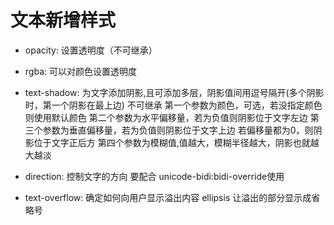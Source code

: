 # 文本新增样式

- opacity: 设置透明度（不可继承）

- rgba: 可以对颜色设置透明度

- text-shadow: 为文字添加阴影,且可添加多层，阴影值间用逗号隔开(多个阴影时，第一个阴影在最上边)  不可继承
第一个参数为颜色，可选，若没指定颜色则使用默认颜色
第二个参数为水平偏移量，若为负值则阴影位于文字左边
第三个参数为垂直偏移量，若为负值则阴影位于文字上边
若偏移量都为0，则阴影位于文字正后方
第四个参数为模糊值,值越大，模糊半径越大，阴影也就越大越淡

- direction: 控制文字的方向
  要配合 unicode-bidi:bidi-override使用

- text-overflow: 确定如何向用户显示溢出内容
  ellipsis 让溢出的部分显示成省略号
